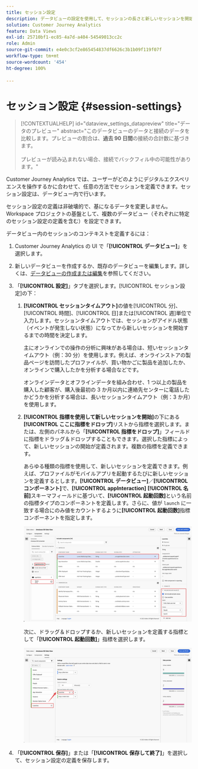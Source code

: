 ```yaml
---
title: セッション設定
description: データビューの設定を使用して、セッションの長さと新しいセッションを開始するトリガーを定義できます
solution: Customer Journey Analytics
feature: Data Views
exl-id: 25710bf1-ec85-4a7d-a404-54549013cc2c
role: Admin
source-git-commit: e4e0c3cf2e865454837df6626c3b1b09f119f07f
workflow-type: tm+mt
source-wordcount: '454'
ht-degree: 100%

---
```


# セッション設定 {#session-settings}

<!-- markdownlint-disable MD034 -->

>[!CONTEXTUALHELP]
>id="dataview_settings_datapreview"
>title="データのプレビュー"
>abstract="このデータビューのデータと接続のデータを比較します。プレビューの割合は、**過去 90 日間**&#x200B;の接続の合計数に基づきます。<br><br/>プレビューが読み込まれない場合、接続でバックフィル中の可能性があります。"

<!-- markdownlint-enable MD034 -->

<!-- markdownlint-enable MD034 -->


Customer Journey Analytics では、ユーザーがどのようにデジタルエクスペリエンスを操作するかに合わせて、任意の方法でセッションを定義できます。セッション設定は、データビュー内で行います。

セッション設定の定義は非破壊的で、基になるデータを変更しません。Workspace プロジェクトの基盤として、複数のデータビュー（それぞれに特定のセッション設定の定義を含む）を設定できます。

データビュー内のセッションのコンテキストを定義するには：

1. Customer Journey Analytics の UI で「**[!UICONTROL データビュー]**」を選択します。

2. 新しいデータビューを作成するか、既存のデータビューを編集します。詳しくは、[データビューの作成または編集](create-dataview.md)を参照してください。

3. 「**[!UICONTROL 設定]**」タブを選択します。[!UICONTROL セッション設定]の下：

   1. **[!UICONTROL セッションタイムアウト]**&#x200B;の値を[!UICONTROL 分]、[!UICONTROL 時間]、[!UICONTROL 日]または[!UICONTROL 週]単位で入力します。セッションタイムアウトでは、セッションがアイドル状態（イベントが発生しない状態）になってから新しいセッションを開始するまでの時間を決定します。

      主にオンラインでの操作の分析に興味がある場合は、短いセッションタイムアウト（例：30 分）を使用します。例えば、オンラインストアの製品ページを訪問したプロファイルが、買い物かごに製品を追加したか、オンラインで購入したかを分析する場合などです。

      オンラインデータとオフラインデータを組み合わせ、1 つ以上の製品を購入した顧客が、購入後最初の 3 か月以内に連絡先センターに電話したかどうかを分析する場合は、長いセッションタイムアウト（例：3 か月）を使用します。


   2. **[!UICONTROL 指標を使用して新しいセッションを開始]**&#x200B;の下にある&#x200B;**[!UICONTROL ここに指標をドロップ]**&#x200B;リストから指標を選択します。または、左側のパネルから「**[!UICONTROL 指標をドロップ]**」フィールドに指標をドラッグ＆ドロップすることもできます。選択した指標によって、新しいセッションの開始が定義されます。複数の指標を定義できます。

      あらゆる種類の指標を使用して、新しいセッションを定義できます。例えば、プロファイルがモバイルアプリを起動するたびに新しいセッションを定義するとします。**[!UICONTROL データビュー]**／**[!UICONTROL コンポーネント]**&#x200B;で、**[!UICONTROL appInteraction]** **[!UICONTROL 名前]**&#x200B;スキーマフィールドに基づいて、**[!UICONTROL 起動回数]**&#x200B;という名前の指標タイプのコンポーネントを定義します。さらに、値が `launch` に一致する場合にのみ値をカウントするように&#x200B;**[!UICONTROL 起動回数]**&#x200B;指標コンポーネントを指定します。

      ![アプリ操作指標コンポーネントの起動回数](assets/component-launches.png)

      次に、ドラッグ＆ドロップするか、新しいセッションを定義する指標として「**[!UICONTROL 起動回数]**」指標を選択します。

      ![セッション設定の起動回数](assets/session-settings-launches-metric.png)



4. 「**[!UICONTROL 保存]**」または「**[!UICONTROL 保存して終了]**」を選択して、セッション設定の定義を保存します。
